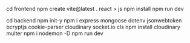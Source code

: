 cd frontend 
npm create vite@latest .
react > js
npm install
npm run dev

cd backend
npm init-y
npm i express mongoose dotenv jsonwebtoken bcryptjs cookie-parser cloudinary socket.io
cls
npm install cloudinary multer
npm i nodemon -D
npm run dev
